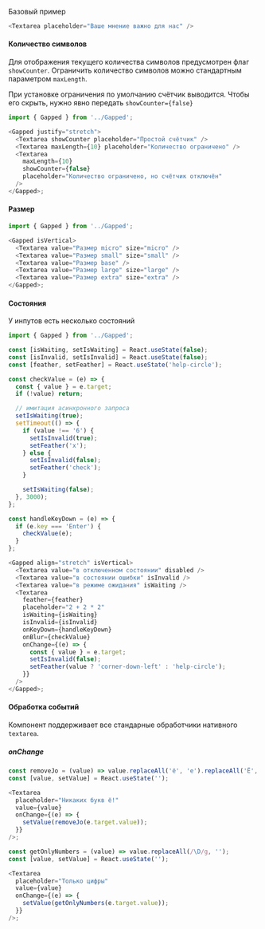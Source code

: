Базовый пример

```js
<Textarea placeholder="Ваше мнение важно для нас" />
```

#### Количество символов

Для отображения текущего количества символов предусмотрен флаг `showCounter`. Ограничить количество символов можно стандартным параметром `maxLength`.

При установке ограничения по умолчанию счётчик выводится. Чтобы его скрыть, нужно явно передать `showCounter={false}`

```js
import { Gapped } from '../Gapped';

<Gapped justify="stretch">
  <Textarea showCounter placeholder="Простой счётчик" />
  <Textarea maxLength={10} placeholder="Количество ограничено" />
  <Textarea
    maxLength={10}
    showCounter={false}
    placeholder="Количество ограничено, но счётчик отключён"
  />
</Gapped>;
```

#### Размер

```js
import { Gapped } from '../Gapped';

<Gapped isVertical>
  <Textarea value="Размер micro" size="micro" />
  <Textarea value="Размер small" size="small" />
  <Textarea value="Размер base" />
  <Textarea value="Размер large" size="large" />
  <Textarea value="Размер extra" size="extra" />
</Gapped>;
```

#### Состояния

У инпутов есть несколько состояний

```js
import { Gapped } from '../Gapped';

const [isWaiting, setIsWaiting] = React.useState(false);
const [isInvalid, setIsInvalid] = React.useState(false);
const [feather, setFeather] = React.useState('help-circle');

const checkValue = (e) => {
  const { value } = e.target;
  if (!value) return;

  // имитация асинхронного запроса
  setIsWaiting(true);
  setTimeout(() => {
    if (value !== '6') {
      setIsInvalid(true);
      setFeather('x');
    } else {
      setIsInvalid(false);
      setFeather('check');
    }

    setIsWaiting(false);
  }, 3000);
};

const handleKeyDown = (e) => {
  if (e.key === 'Enter') {
    checkValue(e);
  }
};

<Gapped align="stretch" isVertical>
  <Textarea value="в отключенном состоянии" disabled />
  <Textarea value="в состоянии ошибки" isInvalid />
  <Textarea value="в режиме ожидания" isWaiting />
  <Textarea
    feather={feather}
    placeholder="2 + 2 * 2"
    isWaiting={isWaiting}
    isInvalid={isInvalid}
    onKeyDown={handleKeyDown}
    onBlur={checkValue}
    onChange={(e) => {
      const { value } = e.target;
      setIsInvalid(false);
      setFeather(value ? 'corner-down-left' : 'help-circle');
    }}
  />
</Gapped>;
```

#### Обработка событий

Компонент поддерживает все стандарные обработчики нативного `textarea`.

##### onChange

```js
const removeJo = (value) => value.replaceAll('ё', 'е').replaceAll('Ё', 'Е');
const [value, setValue] = React.useState('');

<Textarea
  placeholder="Никаких букв ё!"
  value={value}
  onChange={(e) => {
    setValue(removeJo(e.target.value));
  }}
/>;
```

```js
const getOnlyNumbers = (value) => value.replaceAll(/\D/g, '');
const [value, setValue] = React.useState('');

<Textarea
  placeholder="Только цифры"
  value={value}
  onChange={(e) => {
    setValue(getOnlyNumbers(e.target.value));
  }}
/>;
